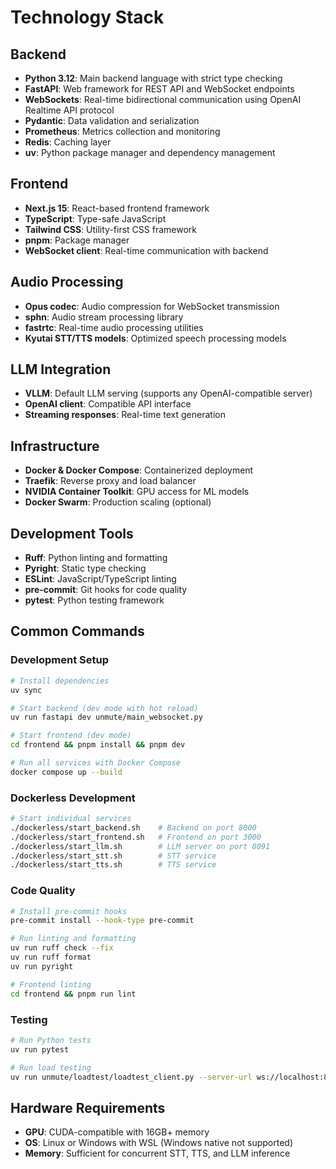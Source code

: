 # Technology Stack

## Backend
- **Python 3.12**: Main backend language with strict type checking
- **FastAPI**: Web framework for REST API and WebSocket endpoints
- **WebSockets**: Real-time bidirectional communication using OpenAI Realtime API protocol
- **Pydantic**: Data validation and serialization
- **Prometheus**: Metrics collection and monitoring
- **Redis**: Caching layer
- **uv**: Python package manager and dependency management

## Frontend
- **Next.js 15**: React-based frontend framework
- **TypeScript**: Type-safe JavaScript
- **Tailwind CSS**: Utility-first CSS framework
- **pnpm**: Package manager
- **WebSocket client**: Real-time communication with backend

## Audio Processing
- **Opus codec**: Audio compression for WebSocket transmission
- **sphn**: Audio stream processing library
- **fastrtc**: Real-time audio processing utilities
- **Kyutai STT/TTS models**: Optimized speech processing models

## LLM Integration
- **VLLM**: Default LLM serving (supports any OpenAI-compatible server)
- **OpenAI client**: Compatible API interface
- **Streaming responses**: Real-time text generation

## Infrastructure
- **Docker & Docker Compose**: Containerized deployment
- **Traefik**: Reverse proxy and load balancer
- **NVIDIA Container Toolkit**: GPU access for ML models
- **Docker Swarm**: Production scaling (optional)

## Development Tools
- **Ruff**: Python linting and formatting
- **Pyright**: Static type checking
- **ESLint**: JavaScript/TypeScript linting
- **pre-commit**: Git hooks for code quality
- **pytest**: Python testing framework

## Common Commands

### Development Setup
```bash
# Install dependencies
uv sync

# Start backend (dev mode with hot reload)
uv run fastapi dev unmute/main_websocket.py

# Start frontend (dev mode)
cd frontend && pnpm install && pnpm dev

# Run all services with Docker Compose
docker compose up --build
```

### Dockerless Development
```bash
# Start individual services
./dockerless/start_backend.sh    # Backend on port 8000
./dockerless/start_frontend.sh   # Frontend on port 3000
./dockerless/start_llm.sh        # LLM server on port 8091
./dockerless/start_stt.sh        # STT service
./dockerless/start_tts.sh        # TTS service
```

### Code Quality
```bash
# Install pre-commit hooks
pre-commit install --hook-type pre-commit

# Run linting and formatting
uv run ruff check --fix
uv run ruff format
uv run pyright

# Frontend linting
cd frontend && pnpm run lint
```

### Testing
```bash
# Run Python tests
uv run pytest

# Run load testing
uv run unmute/loadtest/loadtest_client.py --server-url ws://localhost:8000 --n-workers 16
```

## Hardware Requirements
- **GPU**: CUDA-compatible with 16GB+ memory
- **OS**: Linux or Windows with WSL (Windows native not supported)
- **Memory**: Sufficient for concurrent STT, TTS, and LLM inference